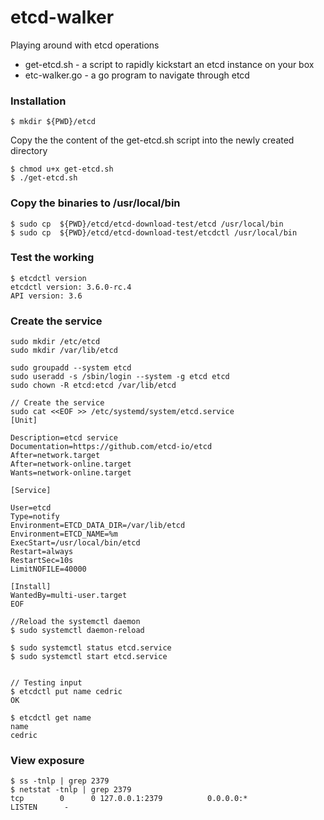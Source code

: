 # etcd-walker
Playing around with etcd operations
* get-etcd.sh - a script to rapidly kickstart an etcd instance on your box
* etc-walker.go - a go program to navigate through etcd


### Installation
````
$ mkdir ${PWD}/etcd
````

Copy the the content of the get-etcd.sh script into the newly created directory
````
$ chmod u+x get-etcd.sh
$ ./get-etcd.sh
````
### Copy the binaries to /usr/local/bin
````
$ sudo cp  ${PWD}/etcd/etcd-download-test/etcd /usr/local/bin
$ sudo cp  ${PWD}/etcd/etcd-download-test/etcdctl /usr/local/bin
````

### Test the working
```
$ etcdctl version
etcdctl version: 3.6.0-rc.4
API version: 3.6
```

### Create the service
````
sudo mkdir /etc/etcd
sudo mkdir /var/lib/etcd

sudo groupadd --system etcd
sudo useradd -s /sbin/login --system -g etcd etcd
sudo chown -R etcd:etcd /var/lib/etcd

// Create the service
sudo cat <<EOF >> /etc/systemd/system/etcd.service
[Unit]

Description=etcd service
Documentation=https://github.com/etcd-io/etcd
After=network.target
After=network-online.target
Wants=network-online.target

[Service]

User=etcd
Type=notify
Environment=ETCD_DATA_DIR=/var/lib/etcd
Environment=ETCD_NAME=%m
ExecStart=/usr/local/bin/etcd
Restart=always
RestartSec=10s
LimitNOFILE=40000

[Install]
WantedBy=multi-user.target
EOF

//Reload the systemctl daemon
$ sudo systemctl daemon-reload

$ sudo systemctl status etcd.service
$ sudo systemctl start etcd.service


// Testing input
$ etcdctl put name cedric
OK

$ etcdctl get name
name
cedric
````

### View exposure
````
$ ss -tnlp | grep 2379
$ netstat -tnlp | grep 2379
tcp        0      0 127.0.0.1:2379          0.0.0.0:*               LISTEN      -
````
